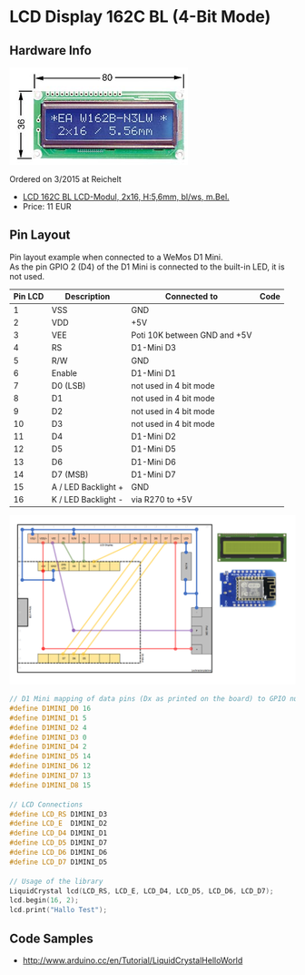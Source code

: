 # LCD Display 162C BL (4-Bit Mode)

## Hardware Info

![Hardware](hardware.png)

Ordered on 3/2015 at Reichelt

* [LCD 162C BL LCD-Modul, 2x16, H:5,6mm, bl/ws, m.Bel.](http://www.reichelt.de/LCD-162C-BL/3/index.html?&ACTION=3&LA=446&ARTICLE=53941&artnr=LCD+162C+BL&SEARCH=HD44780)
* Price: 11 EUR

## Pin Layout

Pin layout example when connected to a WeMos D1 Mini.  
As the pin GPIO 2 (D4) of the D1 Mini is connected to the built-in LED, it is not used.

| Pin LCD | Description         | Connected to                 | Code |
|---------|---------------------|------------------------------|------|
| 1       | VSS                 | GND                          |      |
| 2       | VDD                 | +5V                          |      |
| 3       | VEE                 | Poti 10K between GND and +5V |      |
| 4       | RS                  | D1-Mini D3                   |      |
| 5       | R/W                 | GND                          |      |
| 6       | Enable              | D1-Mini D1                   |      |
| 7       | D0 (LSB)            | not used in 4 bit mode       |      |
| 8       | D1                  | not used in 4 bit mode       |      |
| 9       | D2                  | not used in 4 bit mode       |      |
| 10      | D3                  | not used in 4 bit mode       |      |
| 11      | D4                  | D1-Mini D2                   |      |
| 12      | D5                  | D1-Mini D5                   |      |
| 13      | D6                  | D1-Mini D6                   |      |
| 14      | D7 (MSB)            | D1-Mini D7                   |      |
| 15      | A / LED Backlight + | GND                          |      |
| 16      | K / LED Backlight - | via R270 to +5V              |      |

![Pin Layout](schaltung.png)

```cpp
// D1 Mini mapping of data pins (Dx as printed on the board) to GPIO numbers
#define D1MINI_D0 16
#define D1MINI_D1 5
#define D1MINI_D2 4
#define D1MINI_D3 0
#define D1MINI_D4 2
#define D1MINI_D5 14
#define D1MINI_D6 12
#define D1MINI_D7 13
#define D1MINI_D8 15

// LCD Connections
#define LCD_RS D1MINI_D3
#define LCD_E  D1MINI_D2
#define LCD_D4 D1MINI_D1
#define LCD_D5 D1MINI_D7
#define LCD_D6 D1MINI_D6
#define LCD_D7 D1MINI_D5

// Usage of the library
LiquidCrystal lcd(LCD_RS, LCD_E, LCD_D4, LCD_D5, LCD_D6, LCD_D7);
lcd.begin(16, 2);
lcd.print("Hallo Test");
```

## Code Samples

* <http://www.arduino.cc/en/Tutorial/LiquidCrystalHelloWorld>
